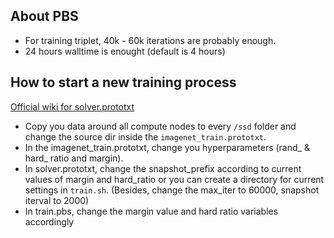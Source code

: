 About PBS
---

- For training triplet, 40k - 60k iterations are probably enough.
- 24 hours walltime is enought (default is 4 hours)

How to start a new training process
---

[Official wiki for solver.prototxt](https://github.com/BVLC/caffe/wiki/Solver-Prototxt)

- Copy you data around all compute nodes to every `/ssd` folder and change the source dir inside the `imagenet_train.prototxt`.
- In the imagenet_train.prototxt, change you hyperparameters (rand_ & hard_ ratio and margin).
- In solver.prototxt, change the snapshot_prefix according to current values of margin and hard_ratio or you can create a directory for current settings in `train.sh`. (Besides, change the max_iter to 60000, snapshot iterval to 2000)
- In train.pbs, change the margin value and hard ratio variables accordingly
